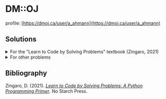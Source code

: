 
# DM::OJ 

profile: [https://dmoj.ca/user/a_ahmann](https://dmoj.ca/user/a_ahmann)

## Solutions

<details>
<summary>For the "Learn to Code by Solving Problems" textbook (Zingaro, 2021)</summary>

### Chapter 1: Getting started

|__problem name__|__problem id__|__solution(s)__|__notes__|
|----------------|--------------|---------------|---------|
| Not a Wall of Text | [dmopc15c7p2](https://dmoj.ca/problem/dmopc15c7p2) | [java](./solutions/dmopc15c7p2/solution.java) | See [Zingaro (2021)](#bib) |
| Core Drill | [dmopc14c5p1](https://dmoj.ca/problem/dmopc14c5p1) | [java](./solutions/dmopc14c5p1/solution.java) | See [Zingaro (2021)](#bib) |
| A Spooky Season | [wc16c1j1](https://dmoj.ca/problem/wc16c1j1) | [c++](./solutions/wc16c1j1/solution.cpp), [java](./solutions/wc16c1j1/solution.java) | See [Zingaro (2021)](#bib) |
| A New Hope | [wc15c2j1](https://dmoj.ca/problem/wc15c2j1) | [java](./solutions/wc15c2j1/solution.java) | See [Zingaro (2021)](#bib) |
| Next in line |[ccc13j1](https://dmoj.ca/problem/ccc13j1)| [c++](./solutions/ccc13j1/solution.cpp), [java](./solutions/ccc13j1/solution.java) | See [Zingaro (2021)](#bib) |
| How's the Weather? | [wc17c1j2](https://dmoj.ca/problem/wc17c1j2) | [c++](./solutions/wc17c1j2/solution.cpp), [java](./solutions/wc17c1j2/solution.java) | See [Zingaro (2021)](#bib) |
| An Honest Day's Work | [wc18c3j1](https://dmoj.ca/problem/wc18c3j1) | [c++](./solutions/wc18c3j1/solution.cpp), [java](./solutions/wc18c3j1/solution.java) | See [Zingaro (2021)](#bib) |

### Chapter 2: Making decisions

|__problem name__|__problem id__|__solution(s)__|__notes__|
|----------------|--------------|---------------|---------|
| Winning Score | [ccc19j1](https://dmoj.ca/problem/ccc19j1) | [java](./solutions/ccc19j1/solution.java) | See [Zingaro (2021)](#bib) |
| Telemarketer or not? | [ccc18j1](https://dmoj.ca/problem/ccc18j1) | [java](./solutions/ccc18j1/solution.java) | See [Zingaro (2021)](#bib) |
| Canadian Calorie Counting | [ccc06j1](https://dmoj.ca/problem/ccc06j1) | [java](./solutions/ccc06j1/solution.java) | See [Zingaro (2021)](#bib) |
| Special Day | [ccc15j1](https://dmoj.ca/problem/ccc15j1) | [java](./solutions/ccc15j1/solution.java) | See [Zingaro (2021, ch. 2)](#bib) |
| Happy or Sad | [ccc15j2](https://dmoj.ca/problem/ccc15j2) | [java](./solutions/ccc15j2/solution.java) | See [Zingaro (2021)](#bib) |
| C.C. and Cheese-kun | [dmopc16c1p0](https://dmoj.ca/problem/dmopc16c1p0) | [java](./solutions/dmopc16c1p0/solution.java) | See [Zingaro (2021)](#bib) |
| Who is in the Middle? | [ccc07j1](https://dmoj.ca/problem/ccc07j1) | [java](./solutions/ccc07j1/solution.java) | See [Zingaro (2021)](#bib) |

### Chapter 3: Repeating code (definite loops)

|__problem name__|__problem id__|__solution(s)__|__notes__|
|----------------|--------------|---------------|---------|
| Trik | [coci06c5p1](https://dmoj.ca/problem/coci06c5p1) | [java](./solutions/coci06c5p1/solution.java) | See [Zingaro (2021)](#bib) |
| Occupy parking | [ccc18j2](https://dmoj.ca/problem/ccc18j2) | [java](./solutions/ccc18j2/solution.java) | See [Zingaro (2021)](#bib) |
| Uncrackable | [wc17c3j3](https://dmoj.ca/problem/wc17c3j3) | [java](./solutions/wc17c3j3/solution.java) | See [Zingaro (2021)](#bib) |
| Magnus | [coci18c3p1](https://dmoj.ca/problem/coci18c3p1) | [java](./solutions/coci18c3p1/solution.java) | See [Zingaro (2021)](#bib) |
| English or French? | [ccc11s1](https://dmoj.ca/problem/ccc11s1) | [java](./solutions/ccc11s1/solution.java) | See [Zingaro (2021)](#bib) |
| Multiple Choice | [ccc11s2](https://dmoj.ca/problem/ccc11s2) | [java](./solutions/ccc11s2/solution.java) | |
| Ljestvica | [coci12c5p1](https://dmoj.ca/problem/coci12c5p1) | | TODO |
| Rijeci | [coci13c3p1](https://dmoj.ca/problem/coci13c3p1) | | TODO |
| Elder | [coci18c4p1](https://dmoj.ca/problem/coci18c4p1) | | TODO |

### Chapter 4: Repeating code (indefinite loops)

|__problem name__|__problem id__|__solution(s)__|__notes__|
|----------------|--------------|---------------|---------|
| Slot Machines | [ccc00s1](https://dmoj.ca/problem/ccc00s1) | [java](./solutions/ccc00s1/solution.java) | TODO (does not pass all test cases) |
| Do the Shuffle | [ccc08j2](https://dmoj.ca/problem/ccc08j2) | | TODO |
| Epidemiology | [ccc20j2](https://dmoj.ca/problem/ccc20j2) | | TODO |
| Ptice | [coci08c1p2](https://dmoj.ca/problem/coci08c1p2) | | TODO |
| AmeriCanadian | [ccc02j2](https://dmoj.ca/problem/ccc02j2) | | TODO |
| Take a Number | [ecoo13r1p1](https://dmoj.ca/problem/ecoo13r1p1) | | TODO |
| When You Eat Your Smarties | [ecoo15r1p1](https://dmoj.ca/problem/ecoo15r1p1) | | TODO |
| Cold Compress | [ccc19j3](https://dmoj.ca/problem/ccc19j3) | | TODO |

### Chapter 5: Organizing Values Using Lists

|__problem name__|__problem id__|__solution(s)__|__notes__|
|----------------|--------------|---------------|---------|
| Voronoi Villages | [ccc18s1](https://dmoj.ca/problem/ccc18s1) | | TODO |
| Munch 'n' Brunch | [ecoo17r1p1](https://dmoj.ca/problem/ecoo17r1p1) | | TODO |
| Deal or No Deal Calculator | [ccc07j3](https://dmoj.ca/problem/ccc07j3) | | TODO |
| Cezar | [coci17c1p1](https://dmoj.ca/problem/coci17c1p1) | | TODO |
| Preokret | [coci18c2p1](https://dmoj.ca/problem/coci18c2p1) | | TODO |
| Babbling Brooks | [ccc00s2](https://dmoj.ca/problem/ccc00s2) | | TODO |
| Willow's Wild Ride | [ecoo18r1p1](https://dmoj.ca/problem/ecoo18r1p1) | | TODO |
| Free Shirts | [ecoo19r1p1](https://dmoj.ca/problem/ecoo19r1p1) | | TODO |
| Tides | [dmopc14c7p2](https://dmoj.ca/problem/dmopc14c7p2) | | TODO |
| Wesley Plays DDR | [wac3p3](https://dmoj.ca/problem/wac3p3) | | TODO |
| Rue's Rings | [ecoo18r1p2](https://dmoj.ca/problem/ecoo18r1p2) | | TODO |
| Emacs | [coci19c5p1](https://dmoj.ca/problem/coci19c5p1) | | TODO |
| Crtanje | [coci20c2p1](https://dmoj.ca/problem/coci20c2p1) | note to self: see book for hints | TODO |
| Charlie's Crazy Conquest | [dmopc19c5p2](https://dmoj.ca/problem/dmopc19c5p2) | | TODO |

### Chapter 6: Designing Programs With Functions

|__problem name__|__problem id__|__solution(s)__|__notes__|
|----------------|--------------|---------------|---------|
| Card Game | [ccc99s1](https://dmoj.ca/problem/ccc99s1) | | TODO |
| From 1987 to 2013 | [ccc13s1](https://dmoj.ca/problem/ccc13s1) | | TODO |
| Are we there yet? | [ccc18j3](https://dmoj.ca/problem/ccc18j3) | | TODO |
| Decoding DNA | [ecoo12r1p2](https://dmoj.ca/problem/ecoo12r1p2) | | TODO |
| Platforme | [crci07p1](https://dmoj.ca/problem/crci07p1) | | TODO |
| Misa | [coci13c2p2](https://dmoj.ca/problem/coci13c2p2) | | TODO |

### Chapter 7: Reading and Writing Files

(no problems)

### Chapter 8: Organizing Values Using Sets and Dictionaries

|__problem name__|__problem id__|__solution(s)__|__notes__|
|----------------|--------------|---------------|---------|
| Email | [ecoo19r2p1](https://dmoj.ca/problem/ecoo19r2p1) | | TODO |
| Common Words | [cco99p2](https://dmoj.ca/problem/cco99p2) | | TODO |
| Bard | [crci06p1](https://dmoj.ca/problem/crci06p1) | | TODO |
| Conspicuous Cryptic Checklist | [dmopc19c5p1](https://dmoj.ca/problem/dmopc19c5p1) | | TODO |
| Marko | [coci15c2p1](https://dmoj.ca/problem/coci15c2p1) | | TODO |
| Attack of the CipherTexts | [ccc06s2](https://dmoj.ca/problem/ccc06s2) | | TODO |
| Mode Finding | [dmopc19c3p1](https://dmoj.ca/problem/dmopc19c3p1) | | TODO |
| Utrka | [coci14c2p2](https://dmoj.ca/problem/coci14c2p2) | | TODO |
| ZigZag | [coci17c2p2](https://dmoj.ca/problem/coci17c2p2) | | TODO |

### Chapter 9: Designing Algorithms with Complete Search

|__problem name__|__problem id__|__solution(s)__|__notes__|
|----------------|--------------|---------------|---------|
| Patkice | [coci20c1p1](https://dmoj.ca/problem/coci20c1p1) | | TODO |
| Old Fishin' Hole | [ccc09j2](https://dmoj.ca/problem/ccc09j2) | | TODO |
| Spindie | [ecoo16r1p2](https://dmoj.ca/problem/ecoo16r1p2) | | TODO |
| SafeBreaker | [cco96p2](https://dmoj.ca/problem/cco96p2) | | TODO |
| Firefly | [crci06p3](https://dmoj.ca/problem/crci06p3) | | TODO |

### Chapter 10: Designing Algorithms with Complete Search

|__problem name__|__problem id__|__solution(s)__|__notes__|
|----------------|--------------|---------------|---------|
| Lousy Christmas Presents | [dmopc20c2p2](https://dmoj.ca/problem/dmopc20c2p2) | | TODO |
| Ribbon Colouring Fun | [dmopc17c4p1](https://dmoj.ca/problem/dmopc17c4p1) | | TODO |
| Fujō Neko | [dmopc17c1p1](https://dmoj.ca/problem/dmopc17c1p1) | | TODO |
| Profesor | [coci10c1p2](https://dmoj.ca/problem/coci10c1p2) | | TODO |
| Pod starim krovovima | [coci19c4p1](https://dmoj.ca/problem/coci19c4p1) | | TODO |
| Victor's Moral Dilemma | [dmopc20c1p2](https://dmoj.ca/problem/dmopc20c1p2) | | TODO |
| Avocado Trees! | [avocadotrees](https://dmoj.ca/problem/avocadotrees) | | TODO |
| Eko | [coci11c5p2](https://dmoj.ca/problem/coci11c5p2) | | TODO |
| Cheap Christmas Lights | [wac6p2](https://dmoj.ca/problem/wac6p2) | | TODO |
| Party Lamps | [ioi98p3](https://dmoj.ca/problem/ioi98p3) | | TODO |

</details>

<details>
<summary>For other problems</summary>

|__problem name__|__problem id__|__solution(s)__|__notes__|
|----------------|--------------|---------------|---------|
| Grade 9 Math | [dmopc19c6p1](https://dmoj.ca/problem/dmopc19c6p1) | [java](./solutions/dmopc19c6p1/solution.java) | Does not pass all test cases |

</details>

<p id="bib"></p>

## Bibliography

Zingaro, D. (2021). [_Learn to Code by Solving Problems: A Python Programming Primer_](https://isbnsearch.org/isbn/9781718501331). No Starch Press.

